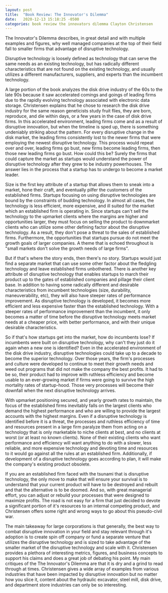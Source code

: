 ```yaml
---
layout: post
title:  "Book Review: The Innovator's Dilemma"
date:   2020-12-13 15:18:25 -0500
categories: book review the innovators dilemma Clayton Christensen
---
```

The Innovator's Dilemma describes, in great detail and with multiple examples and figures, why well managed companies at the top of their field fall to smaller firms that advantage of disruptive technology. 

Disruptive technology is loosely defined as technology that can serve the same needs as an existing technology, but has radically different characteristics that are not found on the existing technology, and usually utilizes a different manufacturers, suppliers, and experts than the incumbent technology.

A large portion of the book analyzes the disk drive industry of the 60s to the late 90s because it saw accelerated comings and goings of leading firms due to the rapidly evolving technology associated with electronic data storage. Christensen explains that he chose to research the disk drive industry for the same reason geneticists study fruit flies, they are born, reproduce, and die within days, or a few years in the case of disk drive firms. In this accelerated environment, leading firms come and as a result of disruptive innovation, but when the timeline is sped up, there is something undeniably striking about the pattern. For every disruptive change in the disk market, the leading firms consistently lost to the newer firms that were employing the newest disruptive technology. This process would repeat over and over, leading firms go bust, new firms become leading firms, then those new leading firms go bust. How could this be? Surely the firms that could capture the market as startups would understand the power of disruptive technology after they grew to be industry powerhouses. The answer lies in the process that a startup has to undergo to become a market leader.

Size is the first key attribute of a startup that allows them to sneak into a market, hone their craft, and eventually pilfer the customers of the established firms. Startups focusing on using disruptive technologies are bound by the constraints of budding technology. In almost all cases, the technology is less efficient, more expensive, and ill suited for the market which an established firm is operating in. Since startups can't sell the technology to the upmarket clients where the margins are higher and opportunities larger, they must focus on selling the product to downmarket clients who can utilize some other defining factor about the disruptive technology. As a result, they don't pose a threat to the sales of established firms. Furthermore, the opportunities that startups pursue do not meet the growth goals of larger companies. A theme that is echoed throughout is "small markets don't solve the growth needs of large firms".

But if that's where the story ends, then there's no story. Startups would just find a separate market that can use some other factor about the fledgling technology and leave established firms unbothered. There is another key attribute of disruptive technology that enables startups to march their product up to the gates of established companies and pillage their client base. In addition to having some radically different and desirable characteristics from incumbent technologies (size, durability, maneuverability, etc), they will also have steeper rates of performance improvement. As disruptive technology is developed, it becomes more efficient and less expensive faster than the established technology. With a steeper rates of performance improvement than the incumbent, it only becomes a matter of time before the disruptive technology meets market needs at a cheaper price, with better performance, and with their unique desirable characteristics.

So if that's how startups get into the market, how do incumbents lose? If incumbents were built on disruptive technology, why can't they just do it again when a new one is identified? Even in the accelerated environment of the disk drive industry, disruptive technologies could take up to a decade to become the superior technology. Over those years, the firm's processes and culture were developed to continue to meet their growth needs and weed out programs that did not make the company the best profits. It had to be so, their product had to improve with ruthless efficiency and become usable to an ever-growing market if firms were going to survive the high mortality rates of startup-hood. Those very processes will become their downfall when the next disruptive technology arrives. 

With upmarket positioning secured, and yearly growth rates to maintain, the focus of the established firms inevitably falls on the largest clients who demand the highest performance and who are willing to provide the largest accounts with the highest margins. Even if a disruptive technology is identified before it is a threat, the processes and ruthless efficiency of time and resources present in a large firm paralyze them from acting on a technology that is only marketable to niche clients at best, and no clients at worst (or at least no known clients). None of their existing clients who want performance and efficiency will want anything to do with a slower, less reliable, and more expensive technology and devoting time and resources to it would go against all the rules at an established firm. Additionally, if development of a disruptive technology goes according to plan, it will make the company's existing product obsolete.  

If you are an established firm faced with the tsunami that is disruptive technology, the only move to make that will ensure your survival is to understand that your current product will have to be destroyed and rebuilt and that the alternative is to be doomed. And so, with great managerial effort, you can adjust or rebuild your processes that were designed to maximize profits. The road is not easy for a firm that just decided to devote a significant portion of it's resources to an internal competing product, and Christensen offers some right and wrong ways to go about this pseudo-civil war.

The main takeaway for large corporations is that generally, the best way to combat disruptive innovation in your field and stay relevant through it's adoption is to create spin off company or fund a separate venture that utilizes the disruptive technology and is sized to take advantage of the smaller market of the disruptive technology and scale with it. Christensen provides a plethora of interesting metrics, figures, and business concepts to support his claims and does a great job of debating his point. My main critiques of the The Innovator's Dilemma are that it is dry and a grind to read through at times. Christensen gives a wide array of examples from various industries that have been impacted by disruptive innovation but no matter how you slice it, content about the hydraulic excavator, steel mill, disk drive, and department store industries can only be so interesting.
